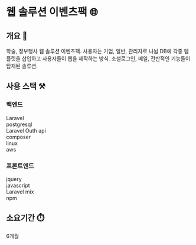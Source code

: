 # 웹 솔루션 이벤츠팩 :globe_with_meridians:

## 개요 📌
학술, 정부행사 웹 솔루션 이벤츠팩.
사용자는 기업, 일반, 관리자로 나뉨
DB에 각종 템플릿을 삽입하고 사용자들이 웹을 제작하는 방식.
소셜로그인, 메일, 전반적인 기능들이 탑재된 솔루션.

## 사용 스택 ⚒️

### 백엔드
Laravel<br>
postgresql<br>
Laravel Outh api<br>
composer<br>
linux<br>
aws

### 프론트엔드
jquery<br>
javascript<br>
Laravel mix<br>
npm


## 소요기간 ⏱️
6개월 
